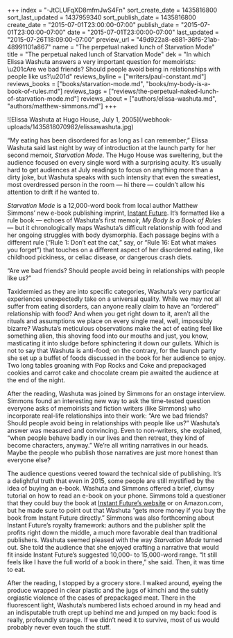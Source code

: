 +++
index = "-JtCLUFqXD8mfmJwS4Fn"
sort_create_date = 1435816800
sort_last_updated = 1437959340
sort_publish_date = 1435816800
create_date = "2015-07-01T23:00:00-07:00"
publish_date = "2015-07-01T23:00:00-07:00"
date = "2015-07-01T23:00:00-07:00"
last_updated = "2015-07-26T18:09:00-07:00"
preview_url = "49d922a8-e881-36f6-21ab-48991101a867"
name = "The perpetual naked lunch of Starvation Mode"
title = "The perpetual naked lunch of Starvation Mode"
dek = "In which Elissa Washuta answers a very important question for memoirists: \u201cAre we bad friends? Should people avoid being in relationships with people like us?\u201d"
reviews_byline = ["writers/paul-constant.md"]
reviews_books = ["books/starvation-mode.md", "books/my-body-is-a-book-of-rules.md"]
reviews_tags = ["reviews/the-perpetual-naked-lunch-of-starvation-mode.md"]
reviews_about = ["authors/elissa-washuta.md", "authors/matthew-simmons.md"]
+++

<p class="image-hero">![Elissa Washuta at Hugo House, July 1, 2005](/webhook-uploads/1435818070982/elissawashuta.jpg)</p>

“My eating has been disordered for as long as I can remember,” Elissa Washuta said last night by way of introduction at the launch party for her second memoir, *Starvation Mode*. The Hugo House was sweltering, but the audience focused on every single word with a surprising acuity. It’s usually hard to get audiences at July readings to focus on anything more than a dirty joke, but Washuta speaks with such intensity that even the sweatiest, most overdressed person in the room — hi there — couldn’t allow his attention to drift if he wanted to.

*Starvation Mode* is a 12,000-word book from local author Matthew Simmons’ new e-book publishing imprint, [Instant Future](http://thisisinstantfuture.com/). It’s formatted like a rule book — echoes of Washuta’s first memoir, *My Body Is a Book of Rules* — but it chronologically maps Washuta’s difficult relationship with food and her ongoing struggles with body dysmorphia. Each passage begins with a different rule (“Rule 1: Don’t eat the cat,” say, or “Rule 16: Eat what makes you forget”) that touches on a different aspect of her disordered eating, like childhood pickiness, or celiac disease, or dangerous crash diets.

<p class="pull-quote">“Are we bad friends? Should people avoid being in relationships with people like us?”</p>

Taxidermied as they are into specific categories, Washuta’s very particular experiences unexpectedly take on a universal quality. While we may not all suffer from eating disorders, can anyone really claim to have an “ordered” relationship with food? And when you get right down to it, aren’t all the rituals and assumptions we place on every single meal, well, impossibly bizarre? Washuta’s meticulous observations make the act of eating feel like something alien, this shoving food into our mouths and just, you know, masticating it into sludge before sphinctering it down our gullets. Which is not to say that Washuta is anti-food; on the contrary, for the launch party she set up a buffet of foods discussed in the book for her audience to enjoy. Two long tables groaning with Pop Rocks and Coke and prepackaged cookies and carrot cake and chocolate cream pie awaited the audience at the end of the night.

After the reading, Washuta was joined by Simmons for an onstage interview. Simmons found an interesting new way to ask the time-tested question everyone asks of memoirists and fiction writers (like Simmons) who incorporate real-life relationships into their work: “Are we bad friends? Should people avoid being in relationships with people like us?” Washuta’s answer was measured and convincing. Even to non-writers, she explained, “when people behave badly in our lives and then retreat, they kind of become characters, anyway.” We’re all writing narratives in our heads. Maybe the people who publish those narratives are just more honest than everyone else?

The audience questions veered toward the technical side of publishing. It’s a delightful truth that even in 2015, some people are still mystified by the idea of buying an e-book. Washuta and Simmons offered a brief, clumsy tutorial on how to read an e-book on your phone. Simmons told a questioner that they could buy the book at [Instant Future’s website](http://thisisinstantfuture.com/) or on Amazon.com, but he made sure to point out that Washuta “gets more money if you buy the book from Instant Future directly.” Simmons was also forthcoming about Instant Future’s royalty framework: authors and the publisher split the profits right down the middle, a much more favorable deal than traditional publishers. Washuta seemed pleased with the way *Starvation Mode* turned out. She told the audience that she enjoyed crafting a narrative that would fit inside Instant Future’s suggested 10,000- to 15,000-word range. “It still feels like I have the full world of a book in there,” she said. Then, it was time to eat.

After the reading, I stopped by a grocery store. I walked around, eyeing the produce wrapped in clear plastic and the jugs of kimchi and the subtly orgiastic violence of the cases of prepackaged meat. There in the fluorescent light, Washuta’s numbered lists echoed around in my head and an indisputable truth crept up behind me and jumped on my back: food is really, profoundly strange. If we didn’t need it to survive, most of us would probably never even touch the stuff.